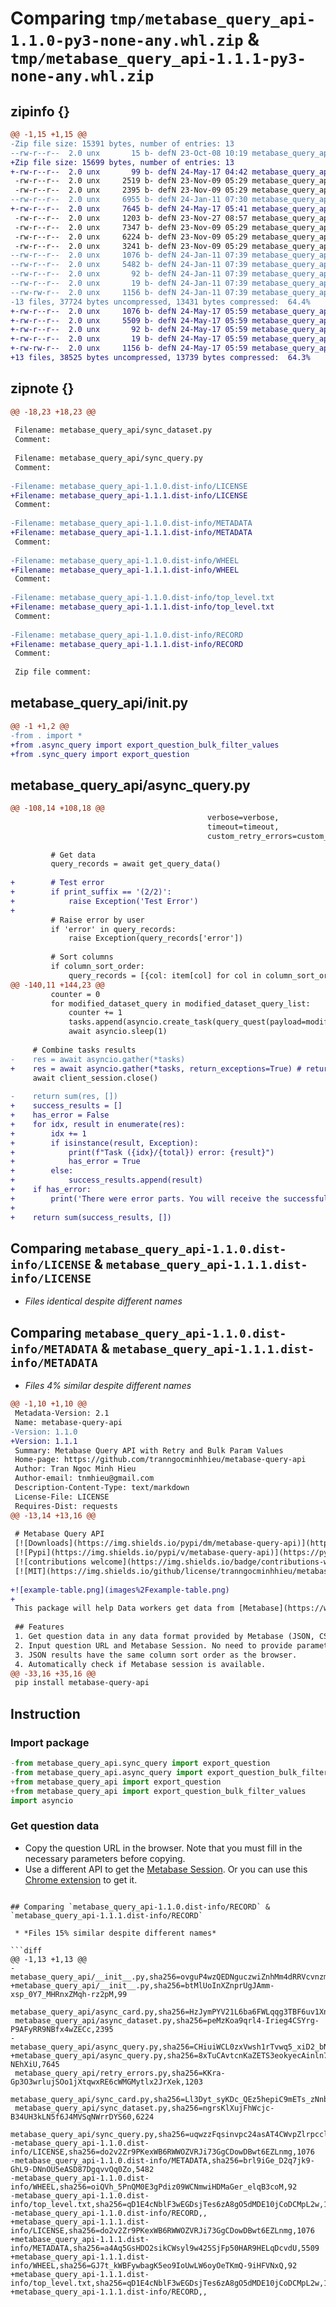 # Comparing `tmp/metabase_query_api-1.1.0-py3-none-any.whl.zip` & `tmp/metabase_query_api-1.1.1-py3-none-any.whl.zip`

## zipinfo {}

```diff
@@ -1,15 +1,15 @@
-Zip file size: 15391 bytes, number of entries: 13
--rw-r--r--  2.0 unx       15 b- defN 23-Oct-08 10:19 metabase_query_api/__init__.py
+Zip file size: 15699 bytes, number of entries: 13
+-rw-r--r--  2.0 unx       99 b- defN 24-May-17 04:42 metabase_query_api/__init__.py
 -rw-r--r--  2.0 unx     2519 b- defN 23-Nov-09 05:29 metabase_query_api/async_card.py
 -rw-r--r--  2.0 unx     2395 b- defN 23-Nov-09 05:29 metabase_query_api/async_dataset.py
--rw-r--r--  2.0 unx     6955 b- defN 24-Jan-11 07:30 metabase_query_api/async_query.py
+-rw-r--r--  2.0 unx     7645 b- defN 24-May-17 05:41 metabase_query_api/async_query.py
 -rw-r--r--  2.0 unx     1203 b- defN 23-Nov-27 08:57 metabase_query_api/retry_errors.py
 -rw-r--r--  2.0 unx     7347 b- defN 23-Nov-09 05:29 metabase_query_api/sync_card.py
 -rw-r--r--  2.0 unx     6224 b- defN 23-Nov-09 05:29 metabase_query_api/sync_dataset.py
 -rw-r--r--  2.0 unx     3241 b- defN 23-Nov-09 05:29 metabase_query_api/sync_query.py
--rw-r--r--  2.0 unx     1076 b- defN 24-Jan-11 07:39 metabase_query_api-1.1.0.dist-info/LICENSE
--rw-r--r--  2.0 unx     5482 b- defN 24-Jan-11 07:39 metabase_query_api-1.1.0.dist-info/METADATA
--rw-r--r--  2.0 unx       92 b- defN 24-Jan-11 07:39 metabase_query_api-1.1.0.dist-info/WHEEL
--rw-r--r--  2.0 unx       19 b- defN 24-Jan-11 07:39 metabase_query_api-1.1.0.dist-info/top_level.txt
--rw-rw-r--  2.0 unx     1156 b- defN 24-Jan-11 07:39 metabase_query_api-1.1.0.dist-info/RECORD
-13 files, 37724 bytes uncompressed, 13431 bytes compressed:  64.4%
+-rw-r--r--  2.0 unx     1076 b- defN 24-May-17 05:59 metabase_query_api-1.1.1.dist-info/LICENSE
+-rw-r--r--  2.0 unx     5509 b- defN 24-May-17 05:59 metabase_query_api-1.1.1.dist-info/METADATA
+-rw-r--r--  2.0 unx       92 b- defN 24-May-17 05:59 metabase_query_api-1.1.1.dist-info/WHEEL
+-rw-r--r--  2.0 unx       19 b- defN 24-May-17 05:59 metabase_query_api-1.1.1.dist-info/top_level.txt
+-rw-rw-r--  2.0 unx     1156 b- defN 24-May-17 05:59 metabase_query_api-1.1.1.dist-info/RECORD
+13 files, 38525 bytes uncompressed, 13739 bytes compressed:  64.3%
```

## zipnote {}

```diff
@@ -18,23 +18,23 @@
 
 Filename: metabase_query_api/sync_dataset.py
 Comment: 
 
 Filename: metabase_query_api/sync_query.py
 Comment: 
 
-Filename: metabase_query_api-1.1.0.dist-info/LICENSE
+Filename: metabase_query_api-1.1.1.dist-info/LICENSE
 Comment: 
 
-Filename: metabase_query_api-1.1.0.dist-info/METADATA
+Filename: metabase_query_api-1.1.1.dist-info/METADATA
 Comment: 
 
-Filename: metabase_query_api-1.1.0.dist-info/WHEEL
+Filename: metabase_query_api-1.1.1.dist-info/WHEEL
 Comment: 
 
-Filename: metabase_query_api-1.1.0.dist-info/top_level.txt
+Filename: metabase_query_api-1.1.1.dist-info/top_level.txt
 Comment: 
 
-Filename: metabase_query_api-1.1.0.dist-info/RECORD
+Filename: metabase_query_api-1.1.1.dist-info/RECORD
 Comment: 
 
 Zip file comment:
```

## metabase_query_api/__init__.py

```diff
@@ -1 +1,2 @@
-from . import *
+from .async_query import export_question_bulk_filter_values
+from .sync_query import export_question
```

## metabase_query_api/async_query.py

```diff
@@ -108,14 +108,18 @@
                                            verbose=verbose,
                                            timeout=timeout,
                                            custom_retry_errors=custom_retry_errors)
 
         # Get data
         query_records = await get_query_data()
 
+        # Test error
+        if print_suffix == '(2/2)':
+            raise Exception('Test Error')
+
         # Raise error by user
         if 'error' in query_records:
             raise Exception(query_records['error'])
 
         # Sort columns
         if column_sort_order:
             query_records = [{col: item[col] for col in column_sort_order if col in item} for item in query_records]
@@ -140,11 +144,23 @@
         counter = 0
         for modified_dataset_query in modified_dataset_query_list:
             counter += 1
             tasks.append(asyncio.create_task(query_quest(payload=modified_dataset_query, print_suffix=f'({counter}/{total})', verbose=verbose)))
             await asyncio.sleep(1)
 
     # Combine tasks results
-    res = await asyncio.gather(*tasks)
+    res = await asyncio.gather(*tasks, return_exceptions=True) # return_exceptions to handle error and send user successful data
     await client_session.close()
 
-    return sum(res, [])
+    success_results = []
+    has_error = False
+    for idx, result in enumerate(res):
+        idx += 1
+        if isinstance(result, Exception):
+            print(f"Task ({idx}/{total}) error: {result}")
+            has_error = True
+        else:
+            success_results.append(result)
+    if has_error:
+        print('There were error parts. You will receive the successfully retrieved data. Please filter out the parts that have not been retrieved so that you can run them again.')
+
+    return sum(success_results, [])
```

## Comparing `metabase_query_api-1.1.0.dist-info/LICENSE` & `metabase_query_api-1.1.1.dist-info/LICENSE`

 * *Files identical despite different names*

## Comparing `metabase_query_api-1.1.0.dist-info/METADATA` & `metabase_query_api-1.1.1.dist-info/METADATA`

 * *Files 4% similar despite different names*

```diff
@@ -1,10 +1,10 @@
 Metadata-Version: 2.1
 Name: metabase-query-api
-Version: 1.1.0
+Version: 1.1.1
 Summary: Metabase Query API with Retry and Bulk Param Values
 Home-page: https://github.com/tranngocminhhieu/metabase-query-api
 Author: Tran Ngoc Minh Hieu
 Author-email: tnmhieu@gmail.com
 Description-Content-Type: text/markdown
 License-File: LICENSE
 Requires-Dist: requests
@@ -13,14 +13,16 @@
 
 # Metabase Query API
 [![Downloads](https://img.shields.io/pypi/dm/metabase-query-api)](https://pypi.org/project/metabase-query-api)
 [![Pypi](https://img.shields.io/pypi/v/metabase-query-api)](https://pypi.org/project/metabase-query-api)
 [![contributions welcome](https://img.shields.io/badge/contributions-welcome-brightgreen.svg)](https://github.com/tranngocminhhieu/metabase-query-api/issues)
 [![MIT](https://img.shields.io/github/license/tranngocminhhieu/metabase-query-api)](https://github.com/tranngocminhhieu/metabase-query-api/blob/main/LICENSE)
 
+![example-table.png](images%2Fexample-table.png)
+
 This package will help Data workers get data from [Metabase](https://www.metabase.com/) questions more easily and effectively. It only focuses on the [Card Query API](https://www.metabase.com/docs/latest/api/card#post-apicardcard-idqueryexport-format), [Dataset API](https://www.metabase.com/docs/latest/api/dataset#post-apidatasetexport-format) and does not include other Metabase APIs.
 
 ## Features
 1. Get question data in any data format provided by Metabase (JSON, CSV, XLSX).
 2. Input question URL and Metabase Session. No need to provide parameters payload.
 3. JSON results have the same column sort order as the browser.
 4. Automatically check if Metabase session is available.
@@ -33,16 +35,16 @@
 pip install metabase-query-api
 ```
 
 
 ## Instruction
 ### Import package
 ```python
-from metabase_query_api.sync_query import export_question
-from metabase_query_api.async_query import export_question_bulk_filter_values
+from metabase_query_api import export_question
+from metabase_query_api import export_question_bulk_filter_values
 import asyncio
 ```
 
 ### Get question data
 - Copy the question URL in the browser. Note that you must fill in the necessary parameters before copying.
 - Use a different API to get the [Metabase Session](https://www.metabase.com/docs/latest/api/session#post-apisession). Or you can use this [Chrome extension](https://chrome.google.com/webstore/detail/cookie-tab-viewer/fdlghnedhhdgjjfgdpgpaaiddipafhgk) to get it.
```

## Comparing `metabase_query_api-1.1.0.dist-info/RECORD` & `metabase_query_api-1.1.1.dist-info/RECORD`

 * *Files 15% similar despite different names*

```diff
@@ -1,13 +1,13 @@
-metabase_query_api/__init__.py,sha256=ovguP4wzQEDNguczwiZnhMm4dRRVcvnzmHrfQtlRCNQ,15
+metabase_query_api/__init__.py,sha256=btMlUoInXZnprUgJAmm-xsp_0Y7_MHRnxZMqh-rz2pM,99
 metabase_query_api/async_card.py,sha256=HzJymPYV21L6ba6FWLqqg3TBF6uv1XnRLgyEXdB8MVk,2519
 metabase_query_api/async_dataset.py,sha256=peMzKoa9qrl4-Irieg4CSYrg-P9AFyRR9NBfx4wZECc,2395
-metabase_query_api/async_query.py,sha256=CHiuiWCL0zxVwsh1rTvwq5_xiD2_bNYwH5OBjSr0WwA,6955
+metabase_query_api/async_query.py,sha256=8xTuCAvtcnKaZETS3eokyecAinln7O2tJyxr-NEhXiU,7645
 metabase_query_api/retry_errors.py,sha256=KKra-Gp3O3wrlujSOo1jXtqwxRE6cWMGMytlx2JrXek,1203
 metabase_query_api/sync_card.py,sha256=Ll3Dyt_syKDc_QEz5hepiC9mETs_zNnbUNyCo4y_YpE,7347
 metabase_query_api/sync_dataset.py,sha256=ngrsKlXujFhWcjc-B34UH3kLN5f6J4MVSqNWrrDYS60,6224
 metabase_query_api/sync_query.py,sha256=uqwzzFqsinvpc24asAT4CWvpZlrpcclN1shfvZ5BAmM,3241
-metabase_query_api-1.1.0.dist-info/LICENSE,sha256=do2v2Zr9PKexWB6RWWOZVRJi73GgCDowDBwt6EZLnmg,1076
-metabase_query_api-1.1.0.dist-info/METADATA,sha256=brl9iGe_D2q7jk9-GhL9-DNnOU5eASD87DgqvvQq0Zo,5482
-metabase_query_api-1.1.0.dist-info/WHEEL,sha256=oiQVh_5PnQM0E3gPdiz09WCNmwiHDMaGer_elqB3coM,92
-metabase_query_api-1.1.0.dist-info/top_level.txt,sha256=qD1E4cNblF3wEGDsjTes6zA8gO5dMDE10jCoDCMpL2w,19
-metabase_query_api-1.1.0.dist-info/RECORD,,
+metabase_query_api-1.1.1.dist-info/LICENSE,sha256=do2v2Zr9PKexWB6RWWOZVRJi73GgCDowDBwt6EZLnmg,1076
+metabase_query_api-1.1.1.dist-info/METADATA,sha256=a4Aq5GsHDO2sikCWsyl9w425SjFp50HAR9HELqDcvdU,5509
+metabase_query_api-1.1.1.dist-info/WHEEL,sha256=GJ7t_kWBFywbagK5eo9IoUwLW6oyOeTKmQ-9iHFVNxQ,92
+metabase_query_api-1.1.1.dist-info/top_level.txt,sha256=qD1E4cNblF3wEGDsjTes6zA8gO5dMDE10jCoDCMpL2w,19
+metabase_query_api-1.1.1.dist-info/RECORD,,
```

